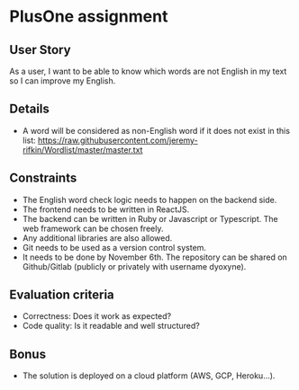# PlusOne assignment

## User Story

As a user, I want to be able to know which words are not English in my text so I can improve my English.

## Details

- A word will be considered as non-English word if it does not exist in this list: https://raw.githubusercontent.com/jeremy-rifkin/Wordlist/master/master.txt

## Constraints

- The English word check logic needs to happen on the backend side.
- The frontend needs to be written in ReactJS.
- The backend can be written in Ruby or Javascript or Typescript. The web framework can be chosen freely.
- Any additional libraries are also allowed.
- Git needs to be used as a version control system.
- It needs to be done by November 6th. The repository can be shared on Github/Gitlab (publicly or privately with username dyoxyne).

## Evaluation criteria

- Correctness: Does it work as expected?
- Code quality: Is it readable and well structured?

## Bonus

- The solution is deployed on a cloud platform (AWS, GCP, Heroku…).
